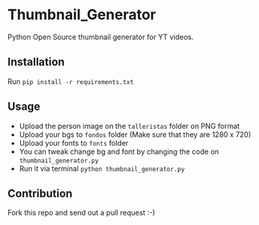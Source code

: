# Thumbnail_Generator

Python Open Source thumbnail generator for YT videos.

## Installation

Run `pip install -r requirements.txt`

## Usage

- Upload the person image on the `talleristas` folder on PNG format
- Upload your bgs to `fondos` folder (Make sure that they are 1280 x 720)
- Upload your fonts to `fonts` folder
- You can tweak change bg and font by changing the code on `thumbnail_generator.py`
- Run it via terminal `python thumbnail_generator.py`

## Contribution

Fork this repo and send out a pull request :-) 
